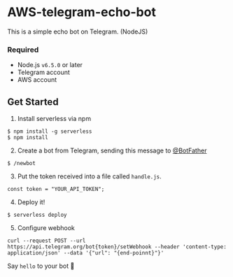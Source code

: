 <!--
title: 'Simple Telegram bot'
description: 'This is a simple echo bot on Telegram.'
framework: v1
platform: AWS
language: NodeJS
priority: 10
authorLink: 'https://github.com/hrchu'
authorName: 'Peter Chu'
authorAvatar: 'https://avatars2.githubusercontent.com/u/3183314?s=460&v=4'
-->

# AWS-telegram-echo-bot

This is a simple echo bot on Telegram. (NodeJS)

### Required 
- Node.js `v6.5.0` or later
- Telegram account 
- AWS account

## Get Started

1.  Install serverless via npm

```
$ npm install -g serverless
$ npm install
```

2. Create a bot from Telegram, sending this message to [@BotFather](https://web.telegram.org/#/im?p=@BotFather)
```
$ /newbot
```


3. Put the token received into a file called `handle.js`.
```
const token = "YOUR_API_TOKEN";
```

4. Deploy it!
```
$ serverless deploy
```

5. Configure webhook
```
curl --request POST --url https://api.telegram.org/bot{token}/setWebhook --header 'content-type: application/json' --data '{"url": "{end-poinnt}"}'
```

Say `hello` to your bot 🤖

